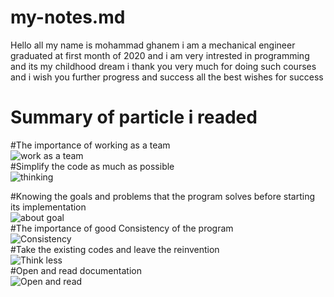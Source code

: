 # my-notes.md
Hello all my name is mohammad ghanem i am a mechanical engineer graduated at first month of 2020 
and i am very intrested in programming and its my childhood dream 
i thank you very much for doing such courses and i wish you further progress and success
all the best wishes for success

# Summary of particle i readed  
#The importance of working as a team  
![work as a team](https://startupsmagazine.co.uk/sites/default/files/2020-11/AdobeStock_291895827ed.jpg)      
#Simplify the code as much as possible  
![thinking](https://user-images.githubusercontent.com/97638932/149663181-dc43d6b7-b6cf-4a49-b907-49787ddf0762.png)      

#Knowing the goals and problems that the program solves before starting its implementation  
![about goal](https://cdn.technologyadvice.com/wp-content/uploads/2019/10/set-goals-and-kpis-01-700x408.png)      
#The importance of good Consistency of the program   
![Consistency](https://thumbs.dreamstime.com/z/consistency-leads-to-money-success-business-life-symbolized-stairs-sign-pointing-golden-show-helps-becoming-208604778.jpg)    
#Take the existing codes and leave the reinvention  
![Think less](https://thumbs.dreamstime.com/z/good-looking-man-thinking-great-idea-good-looking-man-thinking-great-idea-169736544.jpg)      
#Open and read documentation  
![Open and read](https://d33wubrfki0l68.cloudfront.net/649a0df98c526954bbe63364f0e4a523f6373b81/34c3b/images/readwork.jpg)    
